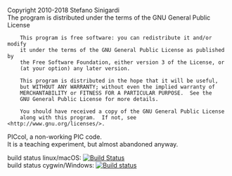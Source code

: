 Copyright 2010-2018 Stefano Sinigardi   
The program is distributed under the terms of the GNU General Public License

```
    This program is free software: you can redistribute it and/or modify
    it under the terms of the GNU General Public License as published by
    the Free Software Foundation, either version 3 of the License, or
    (at your option) any later version.

    This program is distributed in the hope that it will be useful,
    but WITHOUT ANY WARRANTY; without even the implied warranty of
    MERCHANTABILITY or FITNESS FOR A PARTICULAR PURPOSE.  See the
    GNU General Public License for more details.

    You should have received a copy of the GNU General Public License
    along with this program.  If not, see <http://www.gnu.org/licenses/>.
```

PICcol, a non-working PIC code.   
It is a teaching experiment, but almost abandoned anyway.


build status linux/macOS: [![Build Status](https://travis-ci.org/cenit/PICcol.svg?branch=master)](https://travis-ci.org/cenit/PICcol)   
build status cygwin/Windows: [![Build status](https://ci.appveyor.com/api/projects/status/pn2qadn52gy10e39?svg=true)](https://ci.appveyor.com/project/cenit/piccol)
